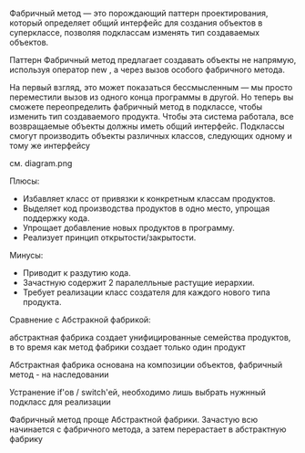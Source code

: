Фабричный метод — это порождающий паттерн
проектирования, который определяет общий интерфейс для
создания объектов в суперклассе, позволяя подклассам
изменять тип создаваемых объектов.

Паттерн Фабричный метод предлагает создавать объекты
не напрямую, используя оператор new , а через вызов
особого фабричного метода.

На первый взгляд, это может показаться бессмысленным
— мы просто переместили вызов из одного конца
программы в другой. Но теперь вы сможете
переопределить фабричный метод в подклассе, чтобы
изменить тип создаваемого продукта.
Чтобы эта система работала, все возвращаемые объекты
должны иметь общий интерфейс. Подклассы смогут
производить объекты различных классов, следующих
одному и тому же интерфейсу

см. diagram.png

Плюсы:
- Избавляет класс от привязки к конкретным классам
  продуктов.
- Выделяет код производства продуктов в одно место,
  упрощая поддержку кода.
- Упрощает добавление новых продуктов в программу.
- Реализует принцип открытости/закрытости.

Минусы:
- Приводит к раздутию кода.
- Зачастную содержит 2 паралелльные растущие иерархии.
- Требует реализации класс создателя для каждого нового типа продукта.

Сравнение с Абстракной фабрикой:

абстрактная фабрика создает унифицированные семейства продуктов, в то время как метод фабрики создает только один продукт

Абстрактная фабрика основана на композиции объектов, фабричный метод - на наследовании

Устранение if'ов / switch'ей, необходимо лишь выбрать нужнный подкласс для реализации

Фабричный метод проще Абстрактной фабрики. Зачастую всю начинается с фабричного метода, а затем перерастает в абстрактную фабрику

